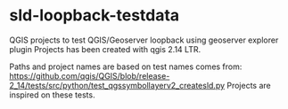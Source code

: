 # sld-loopback-testdata
QGIS projects to test QGIS/Geoserver loopback using geoserver explorer plugin
Projects has been created with qgis 2.14 LTR.

Paths and project names are based on test names comes from: https://github.com/qgis/QGIS/blob/release-2_14/tests/src/python/test_qgssymbollayerv2_createsld.py
Projects are inspired on these tests.
